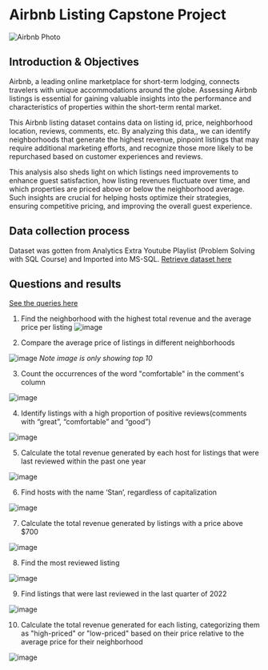 # Airbnb Listing Capstone Project
![Airbnb Photo](https://github.com/user-attachments/assets/724c4abe-047f-4932-9db3-6ef831dc0c9f)

## Introduction & Objectives
Airbnb, a leading online marketplace for short-term lodging, connects travelers with unique accommodations around the globe. Assessing Airbnb listings is essential for gaining valuable insights into the performance and characteristics of properties within the short-term rental market. 

This Airbnb listing dataset contains data on listing id, price, neighborhood location, reviews, comments, etc. By analyzing this data,, we can identify neighborhoods that generate the highest revenue, pinpoint listings that may require additional marketing efforts, and recognize those more likely to be repurchased based on customer experiences and reviews.

This analysis also sheds light on which listings need improvements to enhance guest satisfaction, how listing revenues fluctuate over time, and which properties are priced above or below the neighborhood average. Such insights are crucial for helping hosts optimize their strategies, ensuring competitive pricing, and improving the overall guest experience.

## Data collection process
Dataset was gotten from Analytics Extra Youtube Playlist (Problem Solving with SQL Course) and Imported into MS-SQL.
[Retrieve dataset here](https://youtu.be/uAM023J7bZI?si=jTph0zlEc2kHDmrH)

## Questions and results
[See the queries here](https://github.com/Ruqayyat-Hassan/MS-SQL-Projects/blob/d745236e9539e16adc6a0f2de95745354c0dfd92/Airbnb%20Listing%20Project/SQL%20Capstone%20Project.sql)
1. Find the neighborhood with the highest total revenue and the average price per listing
![image](https://github.com/user-attachments/assets/446d624d-40b0-47c3-904c-957936c87fea)

2. Compare the average price of listings in different neighborhoods

![image](https://github.com/user-attachments/assets/81339019-fc38-429b-b5e3-12b60c6636b8)
*Note image is only showing top 10*

3. Count the occurrences of the word "comfortable" in the comment's column

![image](https://github.com/user-attachments/assets/8bc00202-a0a3-4f5d-921f-a19e011418e1)

4. Identify listings with a high proportion of positive reviews(comments with “great”, “comfortable” and “good”)

![image](https://github.com/user-attachments/assets/40c3b5ec-a863-4a90-8fbf-e13f81e6da41)

5. Calculate the total revenue generated by each host for listings that were last reviewed within the past one year

![image](https://github.com/user-attachments/assets/5f11cf99-53ef-41e2-84d6-ac2f2afeb515)

6. Find hosts with the name ‘Stan’, regardless of capitalization

![image](https://github.com/user-attachments/assets/25c988a8-1a07-49ed-bda1-9933c97c1f10)

7. Calculate the total revenue generated by listings with a price above $700

![image](https://github.com/user-attachments/assets/137322cb-8327-45e5-8e2a-cd91f1c5fb14)

8. Find the most reviewed listing

![image](https://github.com/user-attachments/assets/36ff2a08-79aa-4270-a350-3c34b3faeb36)

9. Find listings that were last reviewed in the last quarter of 2022

![image](https://github.com/user-attachments/assets/8c7eb33e-e609-42cd-9b80-9e205f0364fd)

10. Calculate the total revenue generated for each listing, categorizing them as "high-priced" or "low-priced" based on their price relative to the average price for their neighborhood

![image](https://github.com/user-attachments/assets/2fc83eb2-0cbc-41d2-bb89-4d2ed6475f7f)


